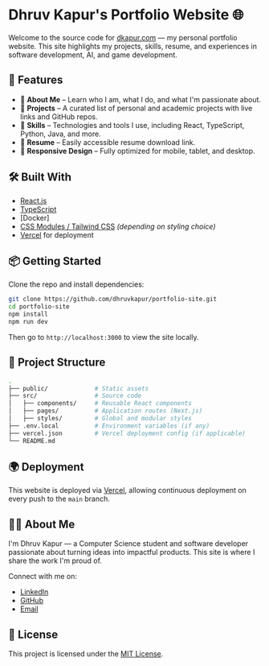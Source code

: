 # Dhruv Kapur's Portfolio Website 🌐

Welcome to the source code for [dkapur.com](https://dkapur.com) — my personal portfolio website. This site highlights my projects, skills, resume, and experiences in software development, AI, and game development.

## 🚀 Features

- 📄 **About Me** – Learn who I am, what I do, and what I'm passionate about.
- 💼 **Projects** – A curated list of personal and academic projects with live links and GitHub repos.
- 🧠 **Skills** – Technologies and tools I use, including React, TypeScript, Python, Java, and more.
- 📝 **Resume** – Easily accessible resume download link.
- 📱 **Responsive Design** – Fully optimized for mobile, tablet, and desktop.


## 🛠️ Built With

- [React.js](https://reactjs.org/)
- [TypeScript](https://www.typescriptlang.org/)
- [Docker]
- [CSS Modules / Tailwind CSS](https://tailwindcss.com/) *(depending on styling choice)*
- [Vercel](https://vercel.com/) for deployment

## 📦 Getting Started

Clone the repo and install dependencies:

```bash
git clone https://github.com/dhruvkapur/portfolio-site.git
cd portfolio-site
npm install
npm run dev
```

Then go to `http://localhost:3000` to view the site locally.

## 📁 Project Structure

```bash
.
├── public/             # Static assets
├── src/                # Source code
│   ├── components/     # Reusable React components
│   ├── pages/          # Application routes (Next.js)
│   ├── styles/         # Global and modular styles
├── .env.local          # Environment variables (if any)
├── vercel.json         # Vercel deployment config (if applicable)
└── README.md
```

## 🌍 Deployment

This website is deployed via [Vercel](https://vercel.com), allowing continuous deployment on every push to the `main` branch.

## 🙋‍♂️ About Me

I'm Dhruv Kapur — a Computer Science student and software developer passionate about turning ideas into impactful products. This site is where I share the work I'm proud of.

Connect with me on:
- [LinkedIn](https://linkedin.com/in/dhruvkapur)
- [GitHub](https://github.com/dhruvkapur)
- [Email](mailto:your.email@example.com)

## 📄 License

This project is licensed under the [MIT License](LICENSE).
